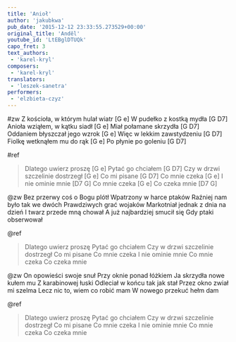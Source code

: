 ```yaml
---
title: 'Anioł'
author: 'jakubkwa'
pub_date: '2015-12-12 23:33:55.273529+00:00'
original_title: 'Anděl'
youtube_id: 'LtEBglDTUQk'
capo_fret: 3
text_authors:
 - 'karel-kryl'
composers:
 - 'karel-kryl'
translators:
 - 'leszek-sanetra'
performers:
 - 'elzbieta-czyz'
---
```


#zw
Z kościoła, w którym hulał wiatr [G e]
W pudełko z kostką mydła [G D7]
Anioła wziąłem, w kątku siadł [G e]
Miał połamane skrzydła [G D7]
Oddaniem błyszczał jego wzrok [G e]
Więc w lekkim zawstydzeniu [G D7]
Fiolkę wetknąłem mu do rąk [G e]
Po płynie po goleniu [G D7]

#ref
>Dlatego uwierz proszę [G e]
>Pytać go chciałem [G D7]
>Czy w drzwi szczelinie dostrzegł [G e]
>Co mi pisane [G D7]
>Co mnie czeka [G e]
>I nie ominie mnie [D7 G]
>Co mnie czeka [G e]
>Co czeka mnie [D7 G]

@zw
Bez przerwy coś o Bogu plótł
Wpatrzony w harce ptaków
Raźniej nam było tak we dwóch
Prawdziwych grać wojaków
Markotniał jednak z dnia na dzień
I twarz przede mną chował
A już najbardziej smucił się
Gdy ptaki obserwował

@ref
>Dlatego uwierz proszę
>Pytać go chciałem
>Czy w drzwi szczelinie dostrzegł
>Co mi pisane
>Co mnie czeka
>I nie ominie mnie
>Co mnie czeka
>Co czeka mnie

@zw
On opowieści swoje snuł
Przy oknie ponad łóżkiem
Ja skrzydła nowe kułem mu
Z karabinowej łuski
Odleciał w końcu tak jak stał
Przez okno zwiał mi szelma
Lecz nic to, wiem co robić mam
W nowego przekuć hełm dam

@ref
>Dlatego uwierz proszę
>Pytać go chciałem
>Czy w drzwi szczelinie dostrzegł
>Co mi pisane
>Co mnie czeka
>I nie ominie mnie
>Co mnie czeka
>Co czeka mnie